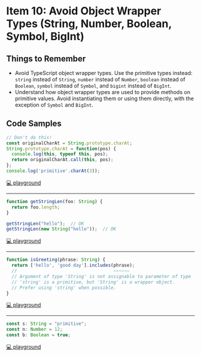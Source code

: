 # Item 10: Avoid Object Wrapper Types (String, Number, Boolean, Symbol, BigInt)

## Things to Remember

- Avoid TypeScript object wrapper types. Use the primitive types instead: `string` instead of `String`, `number` instead of `Number`, `boolean` instead of `Boolean`, `symbol` instead of `Symbol`, and `bigint` instead of `BigInt`.
- Understand how object wrapper types are used to provide methods on primitive values. Avoid instantiating them or using them directly, with the exception of `Symbol` and `BigInt`.

## Code Samples

```js
// Don't do this!
const originalCharAt = String.prototype.charAt;
String.prototype.charAt = function(pos) {
  console.log(this, typeof this, pos);
  return originalCharAt.call(this, pos);
};
console.log('primitive'.charAt(3));
```

[💻 playground](https://www.typescriptlang.org/play/?ts=5.4.5#code/PTAEBEHsDsHIBdQBNKngCwJYGcCEAoAYxm0UgCdMBzTaAQwBsBhdO8gQUQF5QBleStCoA6AA7lI8SQE9RAU2GFWHeAG58-QSPGSZ8xcs6geAMwCu0QvEwwAFKMjYAlKADe+UKGLRskBgoZIKlsMHAAaNFk5SBM0LGwIh2d1T3I5eDNyaFAKalpGFjZORUYGEPjExyd1AF91b19-YUDg2HFMAFtMawA3OVgDIvhbAGYnavwgA)

----

```ts
function getStringLen(foo: String) {
  return foo.length;
}

getStringLen("hello");  // OK
getStringLen(new String("hello"));  // OK
```

[💻 playground](https://www.typescriptlang.org/play/?ts=5.4.5#code/GYVwdgxgLglg9mABAcwKZQMpQE4zMgGVTAApg44AuRLXfASkQG8AoRRbdEbJcuAOgA2xZFAAWAbhYBfFizSYceQsRIAiMakGC4a+hPYB6Q4gDyAaXnpayoqTCoA7jSX51m7bvr6jJiyyA)

----

```ts
function isGreeting(phrase: String) {
  return ['hello', 'good day'].includes(phrase);
  //                                    ~~~~~~
  // Argument of type 'String' is not assignable to parameter of type 'string'.
  // 'string' is a primitive, but 'String' is a wrapper object.
  // Prefer using 'string' when possible.
}
```

[💻 playground](https://www.typescriptlang.org/play/?ts=5.4.5#code/GYVwdgxgLglg9mABDAzgcQE4FMuzAcwAoAHACwwEMUsAuRAZSgxgIEpEBvAKEUWyhAYkAbQDkpLABtJcUQBpEo-HDgATRKooBPUQF0AdCwiSQqrChLkqWVgG4eiAPSPert+4+eviAH5--Ds6IAIIY+CAAtlhgUIhwwIhQWsRYiozMBKLIKIhgcLFUKDD4YBQARpKpUHCIxBSUUVBYGHEJSSmKKEws+KL6gS6iXRm92YgUtcwRMLAAblgKZSCxouk9WajjiADulMQpLXBlAFZY0P28QQAK2MDNiCBFBJ3dmTsSSMRwKEUVWP0AXy4QA)

----

```ts
const s: String = "primitive";
const n: Number = 12;
const b: Boolean = true;
```

[💻 playground](https://www.typescriptlang.org/play/?ts=5.4.5#code/MYewdgzgLgBBBcMDKUBOBLMBzGBeGARAA4YC26U6AbgKYEDcAUKJLGIgHICupARjajwwAjACYmLaDF6IAQiBAAbGgEMwQtFxpMgA)
